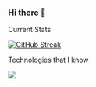 ### Hi there 👋

<!--
**ZarinTasminSejuti/ZarinTasminSejuti** is a ✨ _special_ ✨ repository because its `README.md` (this file) appears on your GitHub profile.

Here are some ideas to get you started:

- 🔭 I’m currently working on ...
- 🌱 I’m currently learning ...
- 👯 I’m looking to collaborate on ...
- 🤔 I’m looking for help with ...
- 💬 Ask me about ...
- 📫 How to reach me: ...
- 😄 Pronouns: ...
- ⚡ Fun fact: ...
-->

Current Stats

[![GitHub Streak](https://github-readme-streak-stats.herokuapp.com?user=ZarinTasminSejuti&theme=merko&card_width=492)](https://git.io/streak-stats)



Technologies that I know

<p align="">
  <a href="https://skillicons.dev">
    <img src="https://skillicons.dev/icons?i=html,css,js,react,tailwind,firebase,git,nodejs,express,mongodb" />
  </a>
</p>
